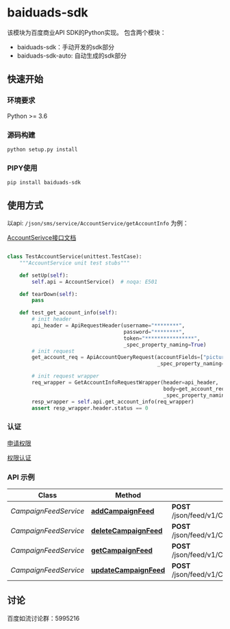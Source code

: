 # baiduads-sdk

该模块为百度商业API SDK的Python实现。 包含两个模块：

* baiduads-sdk：手动开发的sdk部分
* baiduads-sdk-auto: 自动生成的sdk部分

## 快速开始

### 环境要求

Python >= 3.6

### 源码构建

```shell
python setup.py install 
```

### PIPY使用

```shell
pip install baiduads-sdk
```


## 使用方式

以api: `/json/sms/service/AccountService/getAccountInfo` 为例：

[AccountSerivce接口文档](https://dev2.baidu.com/content?sceneType=0&pageId=100256&nodeId=63&subhead=)

```python

class TestAccountService(unittest.TestCase):
    """AccountService unit test stubs"""

    def setUp(self):
        self.api = AccountService()  # noqa: E501

    def tearDown(self):
        pass

    def test_get_account_info(self):
        # init header
        api_header = ApiRequestHeader(username="********",
                                      password="********",
                                      token="****************",
                                      _spec_property_naming=True)
        # init request
        get_account_req = ApiAccountQueryRequest(accountFields=["pictureOptimizeSegmentStatus"],
                                                 _spec_property_naming=True)

        # init request wrapper
        req_wrapper = GetAccountInfoRequestWrapper(header=api_header,
                                                   body=get_account_req,
                                                   _spec_property_naming=True)
        resp_wrapper = self.api.get_account_info(req_wrapper)
        assert resp_wrapper.header.status == 0


```

### 认证

[申请权限](https://dev2.baidu.com/content?sceneType=0&pageId=100369&nodeId=16&subhead=%E7%AC%AC%201%20%E6%AD%A5%EF%BC%9A%E9%80%89%E6%8B%A9%E5%90%88%E9%80%82%E7%9A%84API%E6%9D%83%E9%99%90)

[权限认证](https://dev2.baidu.com/content?sceneType=0&pageId=100141&nodeId=254&subhead=%E8%AF%B7%E6%B1%82%E6%A0%BC%E5%BC%8F)

### API 示例
| Class                 | Method                                                                                       | HTTP request                                                  | Description |
|-----------------------|----------------------------------------------------------------------------------------------|---------------------------------------------------------------|-------------|
| *CampaignFeedService* | [**addCampaignFeed**](baiduads-sdk-auto/docs/CampaignFeedService.md#add_campaign_feed)       | **POST** /json/feed/v1/CampaignFeedService/addCampaignFeed    |             |
| *CampaignFeedService* | [**deleteCampaignFeed**](baiduads-sdk-auto/docs/CampaignFeedService.md#delete_campaign_feed) | **POST** /json/feed/v1/CampaignFeedService/deleteCampaignFeed |             |
| *CampaignFeedService* | [**getCampaignFeed**](baiduads-sdk-auto/docs/CampaignFeedService.md#get_campaign_feed)       | **POST** /json/feed/v1/CampaignFeedService/getCampaignFeed    |             |
| *CampaignFeedService* | [**updateCampaignFeed**](baiduads-sdk-auto/docs/CampaignFeedService.md#update_campaign_feed) | **POST** /json/feed/v1/CampaignFeedService/updateCampaignFeed |             |

## 讨论

百度如流讨论群：5995216

